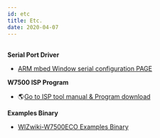 ```yaml
---
id: etc
title: Etc.
date: 2020-04-07
---
```

\
**Serial Port Driver**

   * [ARM mbed Window serial configuration PAGE ]()
   
 **W7500 ISP Program**

  - 🌎[Go to ISP tool manual & Program download](/products/w7500/documents/appnote/isptool)


**Examples Binary**

   * [WIZwiki-W7500ECO Examples Binary]()
